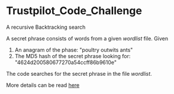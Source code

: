 # Trustpilot_Code_Challenge

A recursive Backtracking search

A secret phrase consists of words from a given *wordlist* file. Given<br>
1. An anagram of the phase: "poultry outwits ants"<br>
2. The MD5 hash of the secret phrase looking for: "4624d200580677270a54ccff86b9610e"

The code searches for the secret phrase in the file *wordlist*.

More details can be read [here](http://followthewhiterabbit.trustpilot.com/cs/step3.html) 
